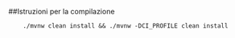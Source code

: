 ##Istruzioni per la compilazione
```
    ./mvnw clean install && ./mvnw -DCI_PROFILE clean install
```
